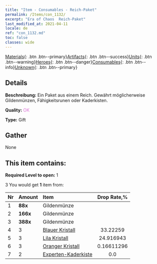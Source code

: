 ```yaml
---
title: "Item - Consumables - Reich-Paket"
permalink: /Items/con_1132/
excerpt: "Era of Chaos  Reich-Paket"
last_modified_at: 2021-04-11
locale: de
ref: "con_1132.md"
toc: false
classes: wide
---
```

 [Materials](/de/Items/){: .btn .btn--primary}[Artifacts](/de/Items/Artifacts/){: .btn .btn--success}[Units](/de/Items/Units/){: .btn .btn--warning}[Heroes](/de/Items/Heroes/){: .btn .btn--danger}[Consumables](/de/Items/Consumables/){: .btn .btn--info}[Unknown](/de/Items/Unknown/){: .btn .btn--primary}

## Details
 **Beschreibung:** Ein Paket aus einem Reich. Gewährt möglicherweise Gildenmünzen, Fähigkeitsrunen oder Kaderkisten.

 **Quality:** <span style="color: #DA70D6">OK</span>

 **Type:** Gift

## Gather

  None

## This item contains:

 **Required Level to open:** 1

 3 You would get **1** item  from:

  | Nr | Amount |     Item    | Drop Rate,% |
  |:---|:-------|:------------|:---------:|
  | 1 |  **88x** | Gildenmünze |  | 24.916943 | 
  | 2 |  **166x** | Gildenmünze |  | 16.611296 | 
  | 3 |  **388x** | Gildenmünze |  | 0.16611296 | 
  | 4 | 3 | [Blauer Kristall](/de/Items/con_716/) | 33.22259 | 
  | 5 | 3 | [Lila Kristall](/de/Items/con_720/) | 24.916943 | 
  | 6 | 3 | [Oranger Kristall](/de/Items/con_730/) | 0.16611296 | 
  | 7 | 2 | [Experten-Kaderkiste](/de/Items/con_760/) | 0.0 | 
